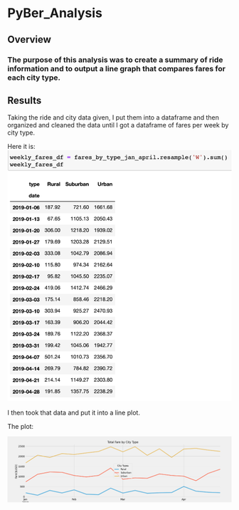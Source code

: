 # PyBer_Analysis

## Overview

### The purpose of this analysis was to create a summary of ride information and to output a line graph that compares fares for each city type.

## Results

Taking the ride and city data given, I put them into a dataframe and then organized and cleaned the data until I got a dataframe of fares per week by city type. 

Here it is:
![image](https://github.com/PirateSuit/PyBer_Analysis/blob/main/analysis/resampled_weekly_fare_df.png)

I then took that data and put it into a line plot.

The plot:

![image](https://github.com/PirateSuit/PyBer_Analysis/blob/main/analysis/PyBer_fare_summary.png)
